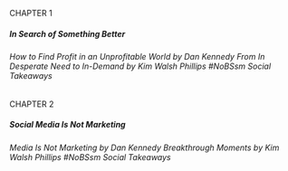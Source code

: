 CHAPTER 1

##### In Search of Something Better

###### How to Find Profit in an Unprofitable World by Dan Kennedy From In Desperate Need to In-Demand by Kim Walsh Phillips #NoBSsm Social Takeaways

CHAPTER 2

##### Social Media Is Not Marketing

###### Media Is Not Marketing by Dan Kennedy Breakthrough Moments by Kim Walsh Phillips #NoBSsm Social Takeaways